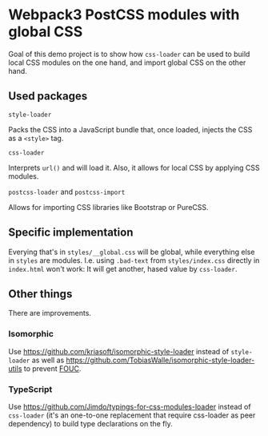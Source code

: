 # Webpack3 PostCSS modules with global CSS

Goal of this demo project is to show how `css-loader` can be used to build local CSS modules on the one hand, and import global CSS on the other hand.

## Used packages

`style-loader`

Packs the CSS into a JavaScript bundle that, once loaded, injects the CSS as a `<style>` tag.

`css-loader`

Interprets `url()` and will load it. Also, it allows for local CSS by applying CSS modules.

`postcss-loader` and `postcss-import`

Allows for importing CSS libraries like Bootstrap or PureCSS.

## Specific implementation

Everying that's in `styles/__global.css` will be global, while everything else in `styles` are modules. I.e. using `.bad-text` from `styles/index.css` directly in `index.html` won't work: It will get another, hased value by `css-loader`.

## Other things

There are improvements.

### Isomorphic

Use https://github.com/kriasoft/isomorphic-style-loader instead of `style-loader` as well as https://github.com/TobiasWalle/isomorphic-style-loader-utils to prevent [FOUC](https://de.wikipedia.org/wiki/Flash_of_Unstyled_Content).

### TypeScript

Use https://github.com/Jimdo/typings-for-css-modules-loader instead of `css-loader` (it's an one-to-one replacement that require css-loader as peer dependency) to build type declarations on the fly.

